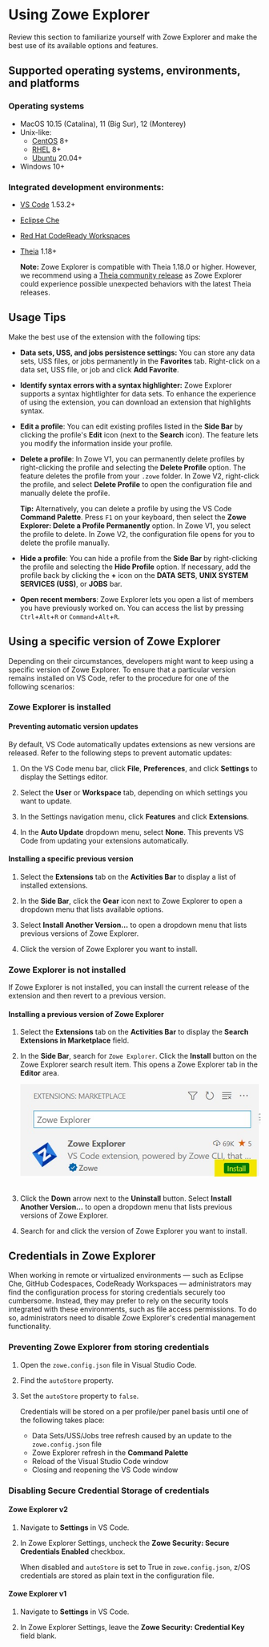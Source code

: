 # Using Zowe Explorer

Review this section to familiarize yourself with Zowe Explorer and make the best use of its available options and features.

## Supported operating systems, environments, and platforms

### Operating systems


- MacOS 10.15 (Catalina), 11 (Big Sur), 12 (Monterey)
- Unix-like:
   - [CentOS](https://www.centos.org/) 8+
   - [RHEL](https://www.redhat.com/en/technologies/linux-platforms/enterprise-linux) 8+
   - [Ubuntu](https://ubuntu.com/) 20.04+
- Windows 10+

### Integrated development environments: 

- [VS Code](https://code.visualstudio.com/) 1.53.2+
- [Eclipse Che](https://www.eclipse.org/che/)
- [Red Hat CodeReady Workspaces](https://www.redhat.com/en/technologies/jboss-middleware/codeready-workspaces)
- [Theia](https://theia-ide.org/) 1.18+

   **Note:** Zowe Explorer is compatible with Theia 1.18.0 or higher. However, we recommend using a [Theia community release](https://theia-ide.org/releases/) as Zowe Explorer could experience possible unexpected behaviors with the latest Theia releases.

## Usage Tips

Make the best use of the extension with the following tips:

- **Data sets, USS, and jobs persistence settings:** You can store any data sets, USS files, or jobs permanently in the **Favorites** tab. Right-click on a data set, USS file, or job and click **Add Favorite**.

- **Identify syntax errors with a syntax highlighter:** Zowe Explorer supports a syntax hightlighter for data sets. To enhance the experience of using the extension, you can download an extension that highlights syntax.

- **Edit a profile**: You can edit existing profiles listed in the **Side Bar** by clicking the profile's **Edit** icon (next to the **Search** icon). The feature lets you modify the information inside your profile.

- **Delete a profile**: In Zowe V1, you can permanently delete profiles by right-clicking the profile and selecting the **Delete Profile** option. The feature deletes the profile from your `.zowe` folder. In Zowe V2, right-click the profile, and select **Delete Profile** to open the configuration file and manually delete the profile.

   **Tip:** Alternatively, you can delete a profile  by using the VS Code **Command Palette**. Press `F1` on your keyboard, then select the **Zowe Explorer: Delete a Profile Permanently** option. In Zowe V1, you select the profile to delete. In Zowe V2, the configuration file opens for you to delete the profile manually.

- **Hide a profile**: You can hide a profile from the **Side Bar** by right-clicking the profile and selecting the **Hide Profile** option. If necessary, add the profile back by clicking the **+** icon on the **DATA SETS**, **UNIX SYSTEM SERVICES (USS)**, or **JOBS** bar.

- **Open recent members**: Zowe Explorer lets you open a list of members you have previously worked on. You can access the list by pressing `Ctrl`+`Alt`+`R` or `Command`+`Alt`+`R`.

## Using a specific version of Zowe Explorer

Depending on their circumstances, developers might want to keep using a specific version of Zowe Explorer. To ensure that a particular version remains installed on VS Code, refer to the procedure for one of the following scenarios:

### Zowe Explorer is installed

#### **Preventing automatic version updates**

By default, VS Code automatically updates extensions as new versions are released. Refer to the following steps to prevent automatic updates:

1. On the VS Code menu bar, click **File**, **Preferences**, and click **Settings** to display the Settings editor.

2. Select the **User** or **Workspace** tab, depending on which settings you want to update.
3. In the Settings navigation menu, click **Features** and click **Extensions**.
4. In the **Auto Update** dropdown menu, select **None**. This prevents VS Code from updating your extensions automatically.

#### **Installing a specific previous version**

1. Select the **Extensions** tab on the **Activities Bar** to display a list of installed extensions.

2. In the **Side Bar**, click the **Gear** icon next to Zowe Explorer to open a dropdown menu that lists available options.
3. Select **Install Another Version…** to open a dropdown menu that lists previous versions of Zowe Explorer.
4. Click the version of Zowe Explorer you want to install.

### Zowe Explorer is not installed

If Zowe Explorer is not installed, you can install the current release of the extension and then revert to a previous version.

#### **Installing a previous version of Zowe Explorer**

1. Select the **Extensions** tab on the **Activities Bar** to display the **Search Extensions in Marketplace** field.
2. In the **Side Bar**, search for `Zowe Explorer`. Click the **Install** button on the Zowe Explorer search result item. This opens a Zowe Explorer tab in the **Editor** area.

   ![Zowe Explorer search result item](../images/ze/ZE-zowe-explorer-result-item.jpg "Zowe Explorer search result item")
<br/><br/>

3. Click the **Down** arrow next to the **Uninstall** button. Select **Install Another Version…** to open a dropdown menu that lists previous versions of Zowe Explorer.
4. Search for and click the version of Zowe Explorer you want to install.

## Credentials in Zowe Explorer

When working in remote or virtualized environments &mdash; such as Eclipse Che, GitHub Codespaces, CodeReady Workspaces &mdash; administrators may find the configuration process for storing credentials securely too cumbersome. Instead, they may prefer to rely on the security tools integrated with these environments, such as file access permissions. To do so, administrators need to disable Zowe Explorer's credential management functionality.

### Preventing Zowe Explorer from storing credentials

1. Open the `zowe.config.json` file in Visual Studio Code.

2. Find the `autoStore` property.
3. Set the `autoStore` property to `false`.

   Credentials will be stored on a per profile/per panel basis until one of the following takes place:

   - Data Sets/USS/Jobs tree refresh caused by an update to the `zowe.config.json` file
   - Zowe Explorer refresh in the **Command Palette**
   - Reload of the Visual Studio Code window
   - Closing and reopening the VS Code window

### Disabling Secure Credential Storage of credentials

#### Zowe Explorer v2

1. Navigate to **Settings** in VS Code.

2. In Zowe Explorer Settings, uncheck the **Zowe Security: Secure Credentials Enabled** checkbox.

   When disabled and `autoStore` is set to True in `zowe.config.json`, z/OS credentials are stored as plain text in the configuration file.

#### Zowe Explorer v1

1. Navigate to **Settings** in VS Code.

2. In Zowe Explorer Settings, leave the **Zowe Security: Credential Key** field blank.
